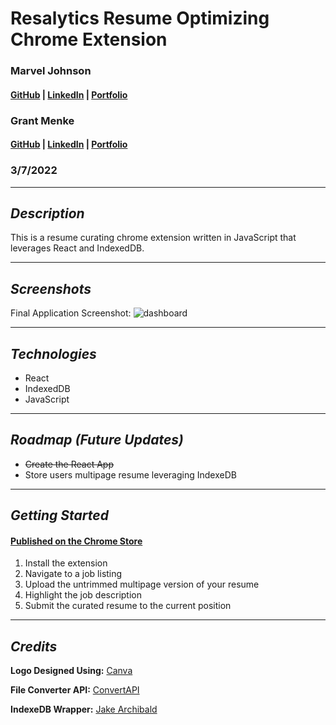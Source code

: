 # **Resalytics Resume Optimizing Chrome Extension**

### Marvel Johnson 
#### [GitHub](https://github.com/MarvJohnson) | [LinkedIn](https://www.linkedin.com/in/marvel-johnson/) | [Portfolio](https://marveljohnson.surge.sh/)

### Grant Menke
#### [GitHub](https://github.com/gmenke54) | [LinkedIn](https://www.linkedin.com/in/grant-menke-b81490223/) | [Portfolio](https://grantmenke.com/)

### 3/7/2022

---

## **_Description_**

This is a resume curating chrome extension written in JavaScript that leverages React and IndexedDB.

---

## **_Screenshots_**

Final Application Screenshot:
![**dashboard**](resources/dashboard.png)

---

## **_Technologies_**

- React
- IndexedDB
- JavaScript

---

## **_Roadmap (Future Updates)_**

- ~~Create the React App~~
- Store users multipage resume leveraging IndexeDB

---

## **_Getting Started_**

#### [Published on the Chrome Store](myketopal.surge.sh/)

1. Install the extension 
2. Navigate to a job listing 
3. Upload the untrimmed multipage version of your resume 
4. Highlight the job description 
5. Submit the curated resume to the current position

---

## **_Credits_**

**Logo Designed Using:** [Canva](https://www.canva.com/)

**File Converter API:** [ConvertAPI](https://www.convertapi.com/)

**IndexeDB Wrapper:** [Jake Archibald](https://github.com/jakearchibald/idb#directly-in-a-browser)